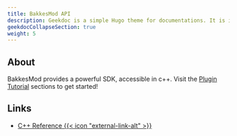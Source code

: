 ```yaml
---
title: BakkesMod API
description: Geekdoc is a simple Hugo theme for documentations. It is intentionally designed as a fast and lean theme and may not fit the requirements of complex projects. If a more feature-complete theme is required there are a lot of got alternatives out there.
geekdocCollapseSection: true
weight: 5
---
```

## About
BakkesMod provides a powerful SDK, accessible in c++. Visit the [Plugin Tutorial](/plugin_tutorial) sections to get started!

## Links
- [C++ Reference {{< icon "external-link-alt" >}}](https://en.cppreference.com/w/)